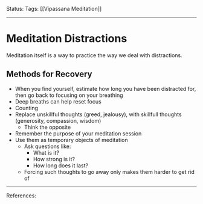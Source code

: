 Status:
Tags: [[Vipassana Meditation]]				
___
# Meditation Distractions 
Meditation itself is a way to practice the way we deal with distractions.
## Methods for Recovery
- When you find yourself, estimate how long you have been distracted for, then go back to focusing on your breathing
- Deep breaths can help reset focus
- Counting
- Replace unskillful thoughts (greed, jealousy), with skillfull thoughts (generosity, compassion, wisdom)
	- Think the opposite
- Remember the purpose of your meditation session
- Use them as temporary objects of meditation	
	- Ask questions like:
		- What is it?
		- How strong is it?
		- How long does it last?
	- Forcing such thoughts to go away only makes them harder to get rid of

___
References: